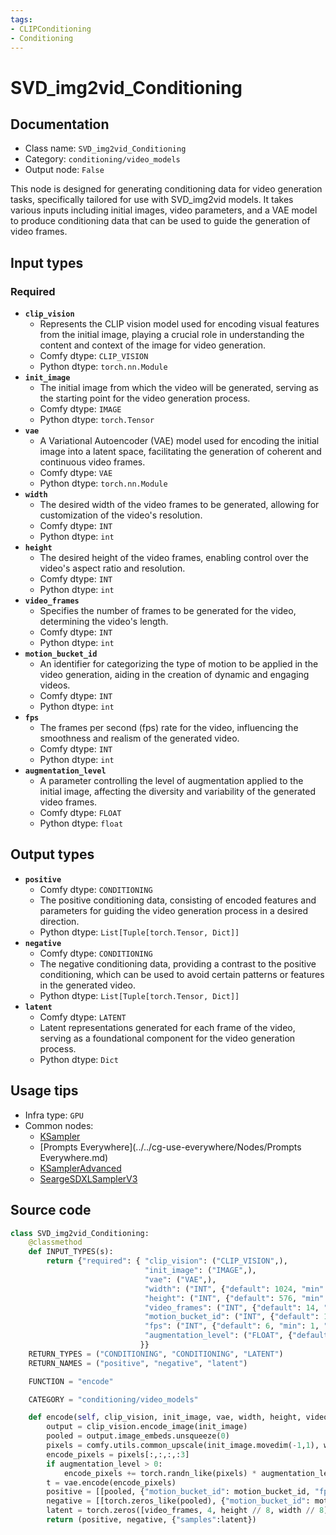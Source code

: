 ```yaml
---
tags:
- CLIPConditioning
- Conditioning
---
```


# SVD_img2vid_Conditioning
## Documentation
- Class name: `SVD_img2vid_Conditioning`
- Category: `conditioning/video_models`
- Output node: `False`

This node is designed for generating conditioning data for video generation tasks, specifically tailored for use with SVD_img2vid models. It takes various inputs including initial images, video parameters, and a VAE model to produce conditioning data that can be used to guide the generation of video frames.
## Input types
### Required
- **`clip_vision`**
    - Represents the CLIP vision model used for encoding visual features from the initial image, playing a crucial role in understanding the content and context of the image for video generation.
    - Comfy dtype: `CLIP_VISION`
    - Python dtype: `torch.nn.Module`
- **`init_image`**
    - The initial image from which the video will be generated, serving as the starting point for the video generation process.
    - Comfy dtype: `IMAGE`
    - Python dtype: `torch.Tensor`
- **`vae`**
    - A Variational Autoencoder (VAE) model used for encoding the initial image into a latent space, facilitating the generation of coherent and continuous video frames.
    - Comfy dtype: `VAE`
    - Python dtype: `torch.nn.Module`
- **`width`**
    - The desired width of the video frames to be generated, allowing for customization of the video's resolution.
    - Comfy dtype: `INT`
    - Python dtype: `int`
- **`height`**
    - The desired height of the video frames, enabling control over the video's aspect ratio and resolution.
    - Comfy dtype: `INT`
    - Python dtype: `int`
- **`video_frames`**
    - Specifies the number of frames to be generated for the video, determining the video's length.
    - Comfy dtype: `INT`
    - Python dtype: `int`
- **`motion_bucket_id`**
    - An identifier for categorizing the type of motion to be applied in the video generation, aiding in the creation of dynamic and engaging videos.
    - Comfy dtype: `INT`
    - Python dtype: `int`
- **`fps`**
    - The frames per second (fps) rate for the video, influencing the smoothness and realism of the generated video.
    - Comfy dtype: `INT`
    - Python dtype: `int`
- **`augmentation_level`**
    - A parameter controlling the level of augmentation applied to the initial image, affecting the diversity and variability of the generated video frames.
    - Comfy dtype: `FLOAT`
    - Python dtype: `float`
## Output types
- **`positive`**
    - Comfy dtype: `CONDITIONING`
    - The positive conditioning data, consisting of encoded features and parameters for guiding the video generation process in a desired direction.
    - Python dtype: `List[Tuple[torch.Tensor, Dict]]`
- **`negative`**
    - Comfy dtype: `CONDITIONING`
    - The negative conditioning data, providing a contrast to the positive conditioning, which can be used to avoid certain patterns or features in the generated video.
    - Python dtype: `List[Tuple[torch.Tensor, Dict]]`
- **`latent`**
    - Comfy dtype: `LATENT`
    - Latent representations generated for each frame of the video, serving as a foundational component for the video generation process.
    - Python dtype: `Dict`
## Usage tips
- Infra type: `GPU`
- Common nodes:
    - [KSampler](../../Comfy/Nodes/KSampler.md)
    - [Prompts Everywhere](../../cg-use-everywhere/Nodes/Prompts Everywhere.md)
    - [KSamplerAdvanced](../../Comfy/Nodes/KSamplerAdvanced.md)
    - [SeargeSDXLSamplerV3](../../SeargeSDXL/Nodes/SeargeSDXLSamplerV3.md)



## Source code
```python
class SVD_img2vid_Conditioning:
    @classmethod
    def INPUT_TYPES(s):
        return {"required": { "clip_vision": ("CLIP_VISION",),
                              "init_image": ("IMAGE",),
                              "vae": ("VAE",),
                              "width": ("INT", {"default": 1024, "min": 16, "max": nodes.MAX_RESOLUTION, "step": 8}),
                              "height": ("INT", {"default": 576, "min": 16, "max": nodes.MAX_RESOLUTION, "step": 8}),
                              "video_frames": ("INT", {"default": 14, "min": 1, "max": 4096}),
                              "motion_bucket_id": ("INT", {"default": 127, "min": 1, "max": 1023}),
                              "fps": ("INT", {"default": 6, "min": 1, "max": 1024}),
                              "augmentation_level": ("FLOAT", {"default": 0.0, "min": 0.0, "max": 10.0, "step": 0.01})
                             }}
    RETURN_TYPES = ("CONDITIONING", "CONDITIONING", "LATENT")
    RETURN_NAMES = ("positive", "negative", "latent")

    FUNCTION = "encode"

    CATEGORY = "conditioning/video_models"

    def encode(self, clip_vision, init_image, vae, width, height, video_frames, motion_bucket_id, fps, augmentation_level):
        output = clip_vision.encode_image(init_image)
        pooled = output.image_embeds.unsqueeze(0)
        pixels = comfy.utils.common_upscale(init_image.movedim(-1,1), width, height, "bilinear", "center").movedim(1,-1)
        encode_pixels = pixels[:,:,:,:3]
        if augmentation_level > 0:
            encode_pixels += torch.randn_like(pixels) * augmentation_level
        t = vae.encode(encode_pixels)
        positive = [[pooled, {"motion_bucket_id": motion_bucket_id, "fps": fps, "augmentation_level": augmentation_level, "concat_latent_image": t}]]
        negative = [[torch.zeros_like(pooled), {"motion_bucket_id": motion_bucket_id, "fps": fps, "augmentation_level": augmentation_level, "concat_latent_image": torch.zeros_like(t)}]]
        latent = torch.zeros([video_frames, 4, height // 8, width // 8])
        return (positive, negative, {"samples":latent})

```
